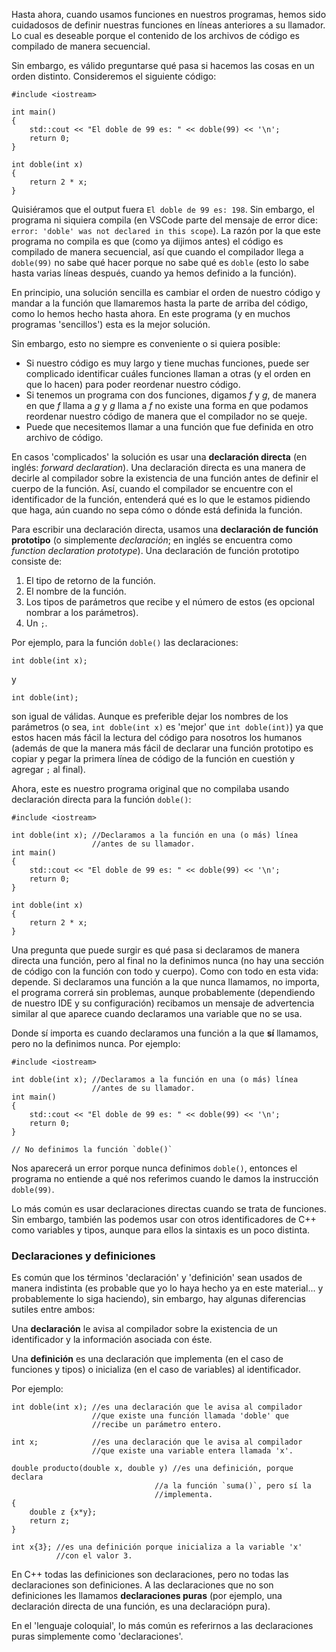 Hasta ahora, cuando usamos funciones en nuestros programas, hemos sido cuidadosos de definir nuestras funciones en líneas anteriores a su llamador. Lo cual es deseable porque el contenido de los archivos de código es compilado de manera secuencial.

Sin embargo, es válido preguntarse qué pasa si hacemos las cosas en un orden distinto. Consideremos el siguiente código:
```
#include <iostream>

int main()
{
    std::cout << "El doble de 99 es: " << doble(99) << '\n';
    return 0;
}

int doble(int x)
{
    return 2 * x;
}
```
Quisiéramos que el output fuera `El doble de 99 es: 198`. Sin embargo, el programa ni siquiera compila (en VSCode parte del mensaje de error dice: `error: 'doble' was not declared in this scope`). La razón por la que este programa no compila es que (como ya dijimos antes) el código es compilado de manera secuencial, así que cuando el compilador llega a `doble(99)` no sabe qué hacer porque no sabe qué es `doble` (esto lo sabe hasta varias líneas después, cuando ya hemos definido a la función).

En principio, una solución sencilla es cambiar el orden de nuestro código y mandar a la función que llamaremos hasta la parte de arriba del código, como lo hemos hecho hasta ahora. En este programa (y en muchos programas 'sencillos') esta es la mejor solución.

Sin embargo, esto no siempre es conveniente o si quiera posible:
* Si nuestro código es muy largo y tiene muchas funciones, puede ser complicado identificar cuáles funciones llaman a otras (y el orden en que lo hacen) para poder reordenar nuestro código.
* Si tenemos un programa con dos funciones, digamos *f* y *g*, de manera en que *f* llama a *g* y *g* llama a *f* no existe una forma en que podamos reordenar nuestro código de manera que el compilador no se queje.
* Puede que necesitemos llamar a una función que fue definida en otro archivo de código.

En casos 'complicados' la solución es usar una **declaración directa** (en inglés: *forward declaration*). Una declaración directa es una manera de decirle al compilador sobre la existencia de una función antes de definir el cuerpo de la función. Así, cuando el compilador se encuentre con el identificador de la función, entenderá qué es lo que le estamos pidiendo que haga, aún cuando no sepa cómo o dónde está definida la función.

Para escribir una declaración directa, usamos una **declaración de función prototipo** (o simplemente *declaración*; en inglés se encuentra como *function declaration prototype*). Una declaración de función prototipo consiste de:
1. El tipo de retorno de la función.
2. El nombre de la función.
3. Los tipos de parámetros que recibe y el número de estos (es opcional nombrar a los parámetros).
4. Un `;`.

Por ejemplo, para la función `doble()` las declaraciones:
```
int doble(int x);
```
y
```
int doble(int);
```
son igual de válidas. Aunque es preferible dejar los nombres de los parámetros (o sea, `int doble(int x)` es 'mejor' que `int doble(int)`) ya que estos hacen más fácil la lectura del código para nosotros los humanos (además de que la manera más fácil de declarar una función prototipo es copiar y pegar la primera línea de código de la función en cuestión y agregar `;` al final).

Ahora, este es nuestro programa original que no compilaba usando declaración directa para la función `doble()`:
```
#include <iostream>

int doble(int x); //Declaramos a la función en una (o más) línea
                  //antes de su llamador.
int main()
{
    std::cout << "El doble de 99 es: " << doble(99) << '\n';
    return 0;
}

int doble(int x)
{
    return 2 * x;
}
```

Una pregunta que puede surgir es qué pasa si declaramos de manera directa una función, pero al final no la definimos nunca (no hay una sección de código con la función con todo y cuerpo). Como con todo en esta vida: depende. Si declaramos una función a la que nunca llamamos, no importa, el programa correrá sin problemas, aunque probablemente (dependiendo de nuestro IDE y su configuración) recibamos un mensaje de advertencia similar al que aparece cuando declaramos una variable que no se usa.

Donde sí importa es cuando declaramos una función a la que **sí** llamamos, pero no la definimos nunca. Por ejemplo:
```
#include <iostream>

int doble(int x); //Declaramos a la función en una (o más) línea
                  //antes de su llamador.
int main()
{
    std::cout << "El doble de 99 es: " << doble(99) << '\n';
    return 0;
}

// No definimos la función `doble()`
```
Nos aparecerá un error porque nunca definimos `doble()`, entonces el programa no entiende a qué nos referimos cuando le damos la instrucción `doble(99)`.

Lo más común es usar declaraciones directas cuando se trata de funciones. Sin embargo, también las podemos usar con otros identificadores de C++ como variables y tipos, aunque para ellos la sintaxis es un poco distinta.

### Declaraciones y definiciones
Es común que los términos 'declaración' y 'definición' sean usados de manera indistinta (es probable que yo lo haya hecho ya en este material... y probablemente lo siga haciendo), sin embargo, hay algunas diferencias sutiles entre ambos:

Una **declaración** le avisa al compilador sobre la existencia de un identificador y la información asociada con éste.

Una **definición** es una declaración que implementa (en el caso de funciones y tipos) o inicializa (en el caso de variables) al identificador.

Por ejemplo:
```
int doble(int x); //es una declaración que le avisa al compilador
                  //que existe una función llamada 'doble' que 
                  //recibe un parámetro entero.

int x;            //es una declaración que le avisa al compilador
                  //que existe una variable entera llamada 'x'.

double producto(double x, double y) //es una definición, porque declara
                                //a la función `suma()`, pero sí la
                                //implementa.
{
    double z {x*y};
    return z;
}

int x{3}; //es una definición porque inicializa a la variable 'x'
          //con el valor 3.
```

En C++ todas las definiciones son declaraciones, pero no todas las declaraciones son definiciones. A las declaraciones que no son definiciones les llamamos **declaraciones puras** (por ejemplo, una declaración directa de una función, es una declaraciópn pura).

En el 'lenguaje coloquial', lo más común es referirnos a las declaraciones puras simplemente como 'declaraciones'.
